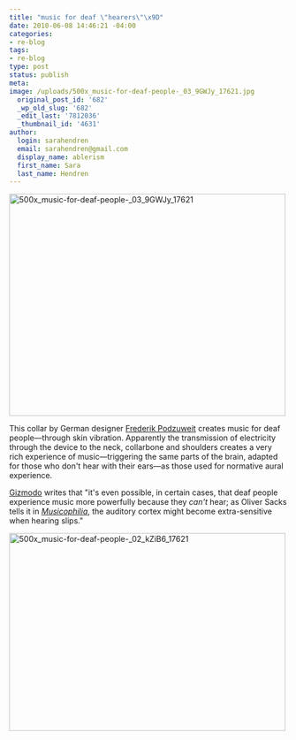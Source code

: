 ```yaml
---
title: "music for deaf \"hearers\"\x9D"
date: 2010-06-08 14:46:21 -04:00
categories:
- re-blog
tags:
- re-blog
type: post
status: publish
meta:
image: /uploads/500x_music-for-deaf-people-_03_9GWJy_17621.jpg
  original_post_id: '682'
  _wp_old_slug: '682'
  _edit_last: '7812036'
  _thumbnail_id: '4631'
author:
  login: sarahendren
  email: sarahendren@gmail.com
  display_name: ablerism
  first_name: Sara
  last_name: Hendren
---
```


<p><a href="http://ablersite.files.wordpress.com/2010/06/500x_music-for-deaf-people-_03_9gwjy_17621.jpg"><img alt="500x_music-for-deaf-people-_03_9GWJy_17621" src="{{ site.baseurl }}/uploads/500x_music-for-deaf-people-_03_9gwjy_17621.jpg" width="500" height="402" /></a></p>
<p>This collar by German designer <a href="http://www.coroflot.com/public/individual_details.asp?job_seeker_id=330755&amp;t=&amp;specialty=4&amp;&amp;page_no=&amp;c=1">Frederik Podzuweit</a> creates music for deaf people—through skin vibration. Apparently the transmission of electricity through the device to the neck, collarbone and shoulders creates a very rich experience of music—triggering the same parts of the brain, adapted for those who don't hear with their ears—as those used for normative aural experience.</p>
<p><a href="http://gizmodo.com/5551754/how-a-collar-could-help-deaf-people-hear-music">Gizmodo</a> writes that "it's even possible, in certain cases, that deaf people experience music more powerfully because they <em>can't</em> hear; as Oliver Sacks tells it in <a href="http://www.amazon.com/o/asin/1400040817/mockerybird/?ref=nosim&amp;tag=gmgamzn-20" target="_blank"><em>Musicophilia</em></a>, the auditory cortex might become extra-sensitive when hearing slips."</p>
<p><a href="http://ablersite.files.wordpress.com/2010/06/500x_music-for-deaf-people-_02_kzib6_17621.jpg"><img alt="500x_music-for-deaf-people-_02_kZiB6_17621" src="{{ site.baseurl }}/uploads/500x_music-for-deaf-people-_02_kzib6_17621.jpg" width="500" height="358" /></a></p>
